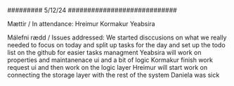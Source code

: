 #########   5/12/24 ############################

Mættir / In attendance: 
    Hreimur
    Kormakur
    Yeabsira

Málefni rædd / Issues addressed: 
    We started disccusions on what we really needed to focus on today and split up tasks for the day and set up the todo list on the github for easier tasks managment
    Yeabsira will work on properties and maintanenace ui and a bit of logic
    Kormakur finish work request ui and then work on the logic layer
    Hreimur will start work on connecting the storage layer with the rest of the system
    Daniela was sick